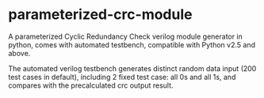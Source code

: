 parameterized-crc-module
========================

A parameterized Cyclic Redundancy Check verilog module generator in python, comes with automated testbench,
compatible with Python v2.5 and above.

The automated verilog testbench generates distinct random data input (200 test cases in default), including
2 fixed test case: all 0s and all 1s, and compares with the precalculated crc output result.
